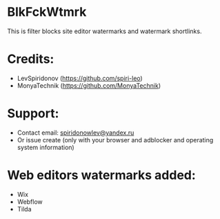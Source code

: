# BlkFckWtmrk
This is filter blocks site editor watermarks and watermark shortlinks.
# Credits:
+ LevSpiridonov (https://github.com/spiri-leo)
+ MonyaTechnik (https://github.com/MonyaTechnik)
# Support:
+ Contact email: spiridonowlev@yandex.ru
+ Or issue create (only with your browser and adblocker and operating system information)
# Web editors watermarks added:
+ Wix
+ Webflow
+ Tilda
